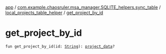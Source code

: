 [app](../../index.md) / [com.example.chaosruler.msa_manager.SQLITE_helpers.sync_table](../index.md) / [local_projects_table_helper](index.md) / [get_project_by_id](.)

# get_project_by_id

`fun get_project_by_id(id: `[`String`](https://kotlinlang.org/api/latest/jvm/stdlib/kotlin/-string/index.html)`): `[`project_data`](../../com.example.chaosruler.msa_manager.object_types/project_data/index.md)`?`